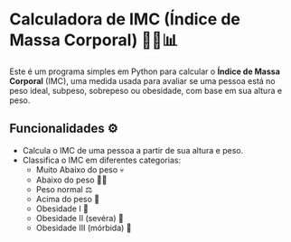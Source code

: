# Calculadora de IMC (Índice de Massa Corporal) 🧑‍⚕️📊

Este é um programa simples em Python para calcular o **Índice de Massa Corporal** (IMC), uma medida usada para avaliar se uma pessoa está no peso ideal, subpeso, sobrepeso ou obesidade, com base em sua altura e peso.

## Funcionalidades ⚙️

- Calcula o IMC de uma pessoa a partir de sua altura e peso.
- Classifica o IMC em diferentes categorias:
  - Muito Abaixo do peso 💀
  - Abaixo do peso 🏃‍♂️
  - Peso normal ⚖️
  - Acima do peso 🍔
  - Obesidade I 🍩
  - Obesidade II (sevéra) 🍟
  - Obesidade III (mórbida) 🍕